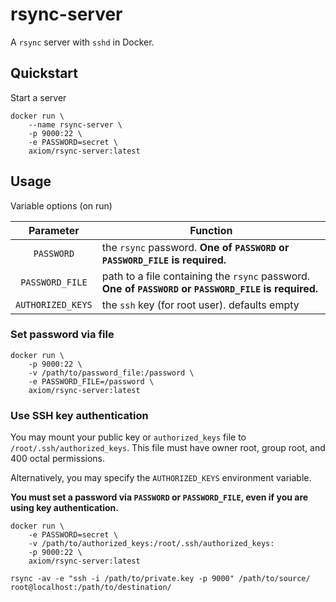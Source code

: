 # rsync-server

A `rsync` server with `sshd` in Docker.

## Quickstart

Start a server

```shell
docker run \
    --name rsync-server \
    -p 9000:22 \
    -e PASSWORD=secret \
    axiom/rsync-server:latest
```

## Usage

Variable options (on run)

|     Parameter     | Function |
| :---------------: | -------- |
| `PASSWORD`        | the `rsync` password. **One of `PASSWORD` or `PASSWORD_FILE` is required.**|
| `PASSWORD_FILE`   | path to a file containing the `rsync` password. **One of `PASSWORD` or `PASSWORD_FILE` is required.**|
| `AUTHORIZED_KEYS` | the `ssh` key (for root user). defaults empty |

### Set password via file

```shell
docker run \
    -p 9000:22 \
    -v /path/to/password_file:/password \
    -e PASSWORD_FILE=/password \
    axiom/rsync-server:latest
```

### Use SSH key authentication

You may mount your public key or
`authorized_keys` file to `/root/.ssh/authorized_keys`. This file
must have owner root, group root, and 400 octal permissions.

Alternatively, you may specify the `AUTHORIZED_KEYS` environment variable.

**You must set a password via `PASSWORD` or `PASSWORD_FILE`, even if you are using key authentication.**

```shell
docker run \
    -e PASSWORD=secret \
    -v /path/to/authorized_keys:/root/.ssh/authorized_keys:
    -p 9000:22 \
    axiom/rsync-server:latest
```

```shell
rsync -av -e "ssh -i /path/to/private.key -p 9000" /path/to/source/ root@localhost:/path/to/destination/
```

